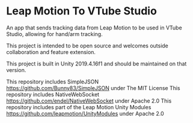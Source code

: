 # Leap Motion To VTube Studio
An app that sends tracking data from Leap Motion to be used in VTube Studio, allowing for hand/arm tracking.

This project is intended to be open source and welcomes outside collaboration and feature extension.

This project is built in Unity 2019.4.16f1 and should be maintained on that version.

This repository includes SimpleJSON https://github.com/Bunny83/SimpleJSON under The MIT License
This repository includes NativeWebSocket https://github.com/endel/NativeWebSocket under Apache 2.0
This repository includes part of the Leap Motion Unity Modules https://github.com/leapmotion/UnityModules under Apache 2.0
